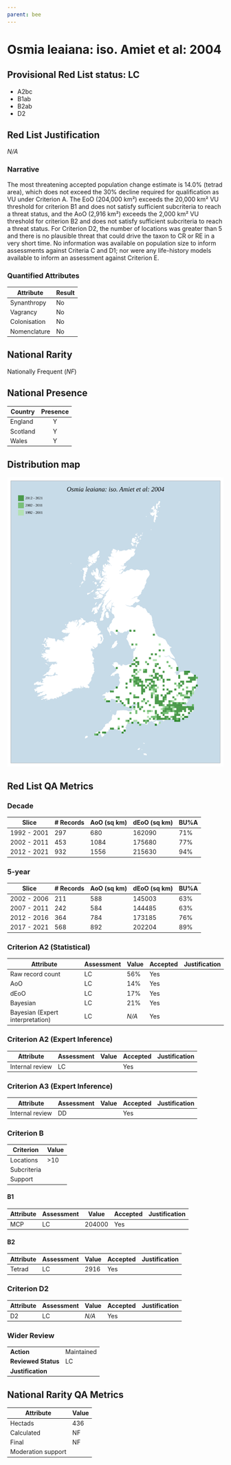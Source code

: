 ```yaml
---
parent: bee
---
```


# Osmia leaiana: iso. Amiet et al: 2004

## Provisional Red List status: LC
- A2bc
- B1ab
- B2ab
- D2

## Red List Justification
*N/A*

### Narrative


The most threatening accepted population change estimate is 14.0% (tetrad area), which does not exceed the 30% decline required for qualification as VU under Criterion A. The EoO (204,000 km²) exceeds the 20,000 km² VU threshold for criterion B1 and does not satisfy sufficient subcriteria to reach a threat status, and the AoO (2,916 km²) exceeds the 2,000 km² VU threshold for criterion B2 and does not satisfy sufficient subcriteria to reach a threat status. For Criterion D2, the number of locations was greater than 5 and there is no plausible threat that could drive the taxon to CR or RE in a very short time. No information was available on population size to inform assessments against Criteria C and D1; nor were any life-history models available to inform an assessment against Criterion E.

### Quantified Attributes
|Attribute|Result|
|---|---|
|Synanthropy|No|
|Vagrancy|No|
|Colonisation|No|
|Nomenclature|No|


## National Rarity
Nationally Frequent (*NF*)

## National Presence
|Country|Presence
|---|:-:|
|England|Y|
|Scotland|Y|
|Wales|Y|


## Distribution map
![](../map/240.svg)

## Red List QA Metrics
### Decade
| Slice | # Records | AoO (sq km) | dEoO (sq km) |BU%A |
|---|---|---|---|---|
|1992 - 2001|297|680|162090|71%|
|2002 - 2011|453|1084|175680|77%|
|2012 - 2021|932|1556|215630|94%|

### 5-year
| Slice | # Records | AoO (sq km) | dEoO (sq km) |BU%A |
|---|---|---|---|---|
|2002 - 2006|211|588|145003|63%|
|2007 - 2011|242|584|144485|63%|
|2012 - 2016|364|784|173185|76%|
|2017 - 2021|568|892|202204|89%|

### Criterion A2 (Statistical)
|Attribute|Assessment|Value|Accepted|Justification
|---|---|---|---|---|
|Raw record count|LC|56%|Yes||
|AoO|LC|14%|Yes||
|dEoO|LC|17%|Yes||
|Bayesian|LC|21%|Yes||
|Bayesian (Expert interpretation)|LC|*N/A*|Yes||

### Criterion A2 (Expert Inference)
|Attribute|Assessment|Value|Accepted|Justification
|---|---|---|---|---|
|Internal review|LC||Yes||

### Criterion A3 (Expert Inference)
|Attribute|Assessment|Value|Accepted|Justification
|---|---|---|---|---|
|Internal review|DD||Yes||

### Criterion B
|Criterion| Value|
|---|---|
|Locations|>10|
|Subcriteria||
|Support||

#### B1
|Attribute|Assessment|Value|Accepted|Justification
|---|---|---|---|---|
|MCP|LC|204000|Yes||

#### B2
|Attribute|Assessment|Value|Accepted|Justification
|---|---|---|---|---|
|Tetrad|LC|2916|Yes||

### Criterion D2
|Attribute|Assessment|Value|Accepted|Justification
|---|---|---|---|---|
|D2|LC|*N/A*|Yes||

### Wider Review
|  |  |
|---|---|
|**Action**|Maintained|
|**Reviewed Status**|LC|
|**Justification**||

## National Rarity QA Metrics
|Attribute|Value|
|---|---|
|Hectads|436|
|Calculated|NF|
|Final|NF|
|Moderation support||
